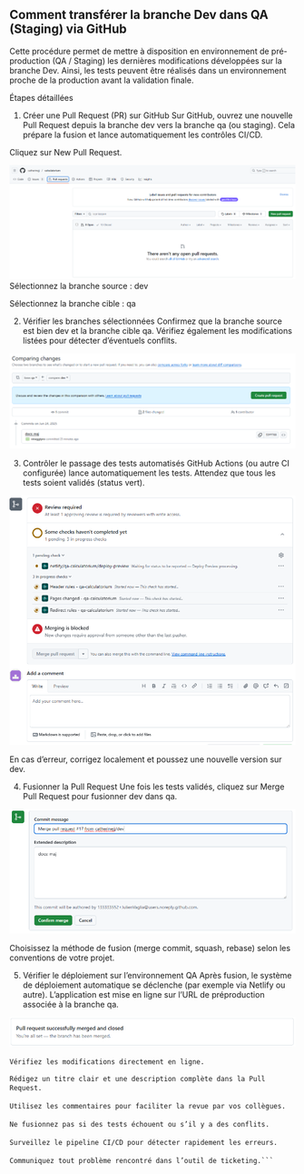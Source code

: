 ## Comment transférer la branche Dev dans QA (Staging) via GitHub

Cette procédure permet de mettre à disposition en environnement de pré-production (QA / Staging) les dernières modifications développées sur la branche Dev. Ainsi, les tests peuvent être réalisés dans un environnement proche de la production avant la validation finale.

Étapes détaillées

1. Créer une Pull Request (PR) sur GitHub
   Sur GitHub, ouvrez une nouvelle Pull Request depuis la branche dev vers la branche qa (ou staging). Cela prépare la fusion et lance automatiquement les contrôles CI/CD.

Cliquez sur New Pull Request.

![Capture d’écran 2025-06-24 153930](../readme_assets/a.png)
Sélectionnez la branche source : dev

Sélectionnez la branche cible : qa

2. Vérifier les branches sélectionnées
   Confirmez que la branche source est bien dev et la branche cible qa. Vérifiez également les modifications listées pour détecter d’éventuels conflits.

![Capture d’écran 2025-06-24 153930](../readme_assets/b.png)

3. Contrôler le passage des tests automatisés
   GitHub Actions (ou autre CI configurée) lance automatiquement les tests. Attendez que tous les tests soient validés (status vert).

![Capture d’écran 2025-06-24 153930](../readme_assets/d.png)

En cas d’erreur, corrigez localement et poussez une nouvelle version sur dev.

4. Fusionner la Pull Request
   Une fois les tests validés, cliquez sur Merge Pull Request pour fusionner dev dans qa.

![Capture d’écran 2025-06-24 153930](./readme_assets/e.png)

Choisissez la méthode de fusion (merge commit, squash, rebase) selon les conventions de votre projet.

5. Vérifier le déploiement sur l’environnement QA
   Après fusion, le système de déploiement automatique se déclenche (par exemple via Netlify ou autre). L’application est mise en ligne sur l’URL de préproduction associée à la branche qa.

![Capture d’écran 2025-06-24 153930](../readme_assets/f.png)

`Vérifiez les modifications directement en ligne.`

```Bonnes pratiques
Rédigez un titre clair et une description complète dans la Pull Request.

Utilisez les commentaires pour faciliter la revue par vos collègues.

Ne fusionnez pas si des tests échouent ou s’il y a des conflits.

Surveillez le pipeline CI/CD pour détecter rapidement les erreurs.

Communiquez tout problème rencontré dans l’outil de ticketing.```
```
